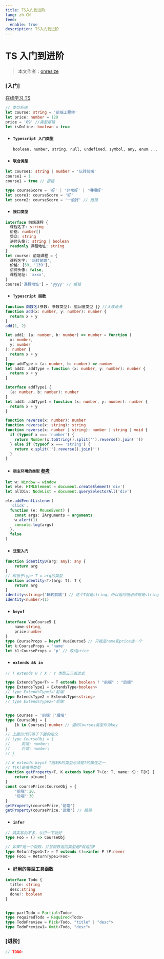 ```yaml
---
title: TS入门到进阶
lang: zh-CN
feed:
  enable: true
description: TS入门到进阶
---
```


# TS 入门到进阶

> 本文作者：[onresize](https://github.com/onresize)

### [入门]
  [在线学习 TS](https://www.typescriptlang.org/play)

```ts
// 类型系统
let course: string = '前端工程师'
let price: number = 129
price = '89' //类型报错
let isOnline: boolean = true
```

- #### `Typescript 入门类型`

  `boolean, number, string, null, undefined, symbol, any, enum ...`

- #### `联合类型`

```ts
let course1: string | number = '玩转前端'
course1 = 1
course1 = true // 报错

type courseScore = '好' | '非常好' | '嘎嘎好'
let score1: courseScore = '好'
let score2: courseScore = '一般好' // 报错
```

- #### `接口类型`

```ts
interface 前端课程 {
  课程名字: string
  价格: number[]
  受众: string
  讲师头像?: string | boolean
  readonly 课程地址: string
}
let course: 前端课程 = {
  课程名字: '玩转前端',
  价格: [59, '139'],
  讲师头像: false,
  课程地址: 'xxxx',
}
course['课程地址'] = 'yyyy' // 报错
```

- #### `Typescript 函数`

```ts
function 函数名(参数: 参数类型): 返回值类型 {} //大致语法
function add(x: number, y: number): number {
  return x + y
}
add(1, 2)
```

```ts
let add1: (a: number, b: number) => number = function (
  x: number,
  y: number
): number {
  return x + y
}
type addType = (a: number, b: number) => number
let add2: addType = function (x: number, y: number): number {
  return x + y
}

interface addType1 {
  (a: number, b: number): number
}
let add3: addType1 = function (x: number, y: number): number {
  return x + y
}
```

```ts
function reverse(x: number): number
function reverse(x: string): string
function reverse(x: number | string): number | string | void {
  if (typeof x === 'number') {
    return Number(x.toString().split('').reverse().join(''))
  } else if (typeof x === 'string') {
    return x.split('').reverse().join('')
  }
}
```

- #### `宿主环境的类型` [参考](https://github.com/Microsoft/TypeScript/tree/main/src/lib)

```ts
let w: Window = window
let ele: HTMLElement = document.createElement('div')
let allDiv: NodeList = document.querySelectorAll('div')

ele.addEventListener(
  'click',
  function (e: MouseEvent) {
    const args: IArguments = arguments
    w.alert(1)
    console.log(args)
  },
  false
)
```

- #### `泛型入门`
```ts
function identity0(arg: any): any {
    return arg
}
// 相当于type T = arg的类型
function identity<T>(arg: T): T {
    return arg
}
identity<string>('玩转前端') // 这个T就是string，所以返回值必须得是string
identity<number>(1)
```

- #### `keyof`
```ts
interface VueCourse5 {
    name:string,
    price:number
}
type CourseProps = keyof VueCourse5 // 只能是name和price选一个
let k:CourseProps = 'name'
let k1:CourseProps = 'p' // 改成price
```

- #### `extends && in`
```ts
// T extends U ? X : Y 类型三元表达式

type ExtendsType<T> = T extends boolean ? "前端" : "后端"
type ExtendsType1 = ExtendsType<boolean> 
// type ExtendsType1='前端'
type ExtendsType2 = ExtendsType<string> 
// type ExtendsType2='后端'


type Courses = '前端'|'后端'
type CourseObj = {
    [k in Courses]:number // 遍历Courses类型作为key
}
// 上面的代码等于下面的定义
// type CourseObj = {
//     前端: number;
//     后端: number;
// }
```

```ts
// K extends keyof T限制K的类型必须是T的属性之一
// T[K]是值得类型
function getProperty<T, K extends keyof T>(o: T, name: K): T[K] {
    return o[name]
}
const coursePrice:CourseObj = {
    "前端":20,
    "后端":30
}
getProperty(coursePrice,'前端')
getProperty(coursePrice,'运维') // 报错
```

- #### `infer`
```ts
// 其实写的不多，认识一下就好
type Foo = () => CourseObj

// 如果T是一个函数，并且函数返回类型是P就返回P
type ReturnType1<T> = T extends ()=>infer P ?P:never 
type Foo1 = ReturnType1<Foo>
```

- #### [好用的类型工具函数](https://www.typescriptlang.org/docs/handbook/utility-types.html)
```ts
interface Todo {
  title: string
  desc:string
  done?: boolean
}


type partTodo = Partial<Todo>
type requiredTodo = Required<Todo>
type TodoPreview = Pick<Todo, "title" | "desc">
type TodoPreview1= Omit<Todo, "desc">
```


### [进阶]

```ts
// TODO:
```
